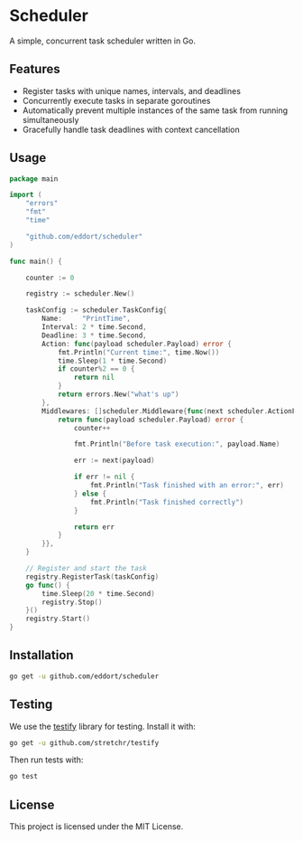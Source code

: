 # Scheduler

A simple, concurrent task scheduler written in Go.

## Features

- Register tasks with unique names, intervals, and deadlines
- Concurrently execute tasks in separate goroutines
- Automatically prevent multiple instances of the same task from running simultaneously
- Gracefully handle task deadlines with context cancellation

## Usage

```go
package main

import (
	"errors"
	"fmt"
	"time"

	"github.com/eddort/scheduler"
)

func main() {

	counter := 0

	registry := scheduler.New()

	taskConfig := scheduler.TaskConfig{
		Name:     "PrintTime",
		Interval: 2 * time.Second,
		Deadline: 3 * time.Second,
		Action: func(payload scheduler.Payload) error {
			fmt.Println("Current time:", time.Now())
			time.Sleep(1 * time.Second)
			if counter%2 == 0 {
				return nil
			}
			return errors.New("what's up")
		},
		Middlewares: []scheduler.Middleware{func(next scheduler.ActionFunc) scheduler.ActionFunc {
			return func(payload scheduler.Payload) error {
				counter++

				fmt.Println("Before task execution:", payload.Name)

				err := next(payload)

				if err != nil {
					fmt.Println("Task finished with an error:", err)
				} else {
					fmt.Println("Task finished correctly")
				}

				return err
			}
		}},
	}

	// Register and start the task
	registry.RegisterTask(taskConfig)
	go func() {
		time.Sleep(20 * time.Second)
		registry.Stop()
	}()
	registry.Start()
}

```

## Installation

```bash
go get -u github.com/eddort/scheduler
```

## Testing

We use the [testify](https://github.com/stretchr/testify) library for testing. Install it with:

```bash
go get -u github.com/stretchr/testify
```

Then run tests with:

```bash
go test
```

## License

This project is licensed under the MIT License.